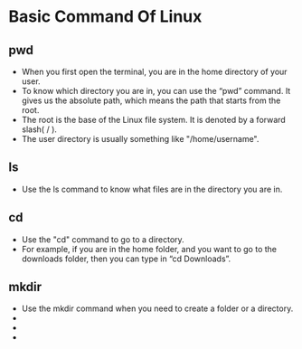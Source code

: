 # Basic Command Of Linux
## pwd 
* When you first open the terminal, you are in the home directory of your user. 
* To know which directory you are in, you can use the “pwd” command. It gives us the absolute path, which means the path that starts from the root. 
* The root is the base of the Linux file system. It is denoted by a forward slash( / ). 
* The user directory is usually something like "/home/username".

## ls
* Use the ls command to know what files are in the directory you are in.

## cd 
* Use the "cd" command to go to a directory. 
* For example, if you are in the home folder, and you want to go to the downloads folder, then you can type in “cd Downloads”.

## mkdir 
* Use the mkdir command when you need to create a folder or a directory. 
*
*
*




